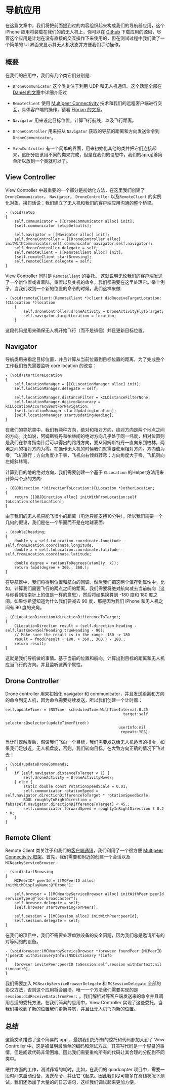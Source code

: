 # 导航应用

在这篇文章中，我们将把前面提到过的内容组织起来构成我们的导航器应用，这个 iPhone 应用将装载在我们的的无人机上，你可以在 [Github](https://github.com/objcio/issue-8-quadcopter-navigator) 下载应用的源码，尽管这个应用是计划在没有直接的交互操作下来使用的，但在测试过程中我们做了一个简单的 UI 界面来显示其无人机状态并方便我们手动操作。

## 概要

在我们的应用中，我们有几个类它们分别是:

* `DroneCommunicator` 这个类关注于利用 UDP 和无人机通讯。这个话题全部在 [Daniel 的文章](http://objccn.io/issue-8-2)中详细介绍过

* `RemoteClient` 使用 [Multipeer Connectivity](https://developer.apple.com/library/ios/documentation/MultipeerConnectivity/Reference/MultipeerConnectivityFramework/_index.html) 技术和我们的远程客户端进行交互，具体客户端的操作，请看 [Florian 的文章](http://objccn.io/issue-8-4)。
* `Navigator` 用来设定目标位置，计算飞行航线，以及飞行距离。
* `DroneController` 用来把从 `Navigator` 获取的导航的距离和方向发送命令到`DroneCommunicator`。
* `ViewController` 有一个简单的界面，用来初始化其他的类并把它们连接起来，这部分应该用不同的类来完成，但是在我们的设想中，我们的app足够简单所以放到一个类就可以了。

## View Controller

View Controller 中最重要的一个部分是初始化方法，在这里我们创建了 `DroneCommunicator`， `Navigator`， `DroneController` 以及`RemoteClient` 的实例化对象，换句话说：我们建立了无人机和我们的客户端应用沟通的整个桥梁。

    - (void)setup
    {
        self.communicator = [[DroneCommunicator alloc] init];
        [self.communicator setupDefaults];
        
        self.navigator = [[Navigator alloc] init];
        self.droneController = [[DroneController alloc] initWithCommunicator:self.communicator navigator:self.navigator];
        self.droneController.delegate = self;
        self.remoteClient = [[RemoteClient alloc] init];
        [self.remoteClient startBrowsing];
        self.remoteClient.delegate = self;
    }
 
View Controller 同时是 `RemoteClient` 的委托。 这就说明无论我们的客户端发送了一个新位置或者着陆，重置以及关机的命令，我们都需要在这里处理它。举个例子，当我们收到一个新的位置的命令的时候，我们这样来做:

	- (void)remoteClient:(RemoteClient *)client didReceiveTargetLocation:(CLLocation *)location
	    {
	        self.droneController.droneActivity = DroneActivityFlyToTarget;
	        self.navigator.targetLocation = location;
	    }
	 
这段代码是用来确保无人机开始飞行（而不是徘徊）并且更新目标位置。

## Navigator

导航类用来指定目标位置，并且计算从当前位置到目标位置的距离，为了完成整个工作我们首先需要监听 core location 的改变：

    - (void)startCoreLocation
    {
        self.locationManager = [[CLLocationManager alloc] init];
        self.locationManager.delegate = self;
        
        self.locationManager.distanceFilter = kCLDistanceFilterNone;
        self.locationManager.desiredAccuracy = kCLLocationAccuracyBestForNavigation;
        [self.locationManager startUpdatingLocation];
        [self.locationManager startUpdatingHeading];
    }
    
在我们的导航类中，我们有两种方向，绝对和相对方向，绝对方向是两个地点之间的方向。比如说，阿姆斯特丹和柏林间的绝对方向几乎处于同一纬度，相对位置则是我们在参考指南针后可以得出的路线方向，要从阿姆斯特丹一直向东到柏林，两地之间的相对方向为零。在操作无人机的时候我们就需要使用相对方向。方向值为零，飞机直行；方向角度小于零，飞机向右倾斜转弯；方向角度大于零，飞机则向左倾斜转弯。

计算到目的地的绝对方向，我们需要创建一个基于 `CLLocation` 的Helper方法用来计算两个点的方向:

	- (OBJDirection *)directionToLocation:(CLLocation *)otherLocation;
    {
        return [[OBJDirection alloc] initWithFromLocation:self toLocation:otherLocation];
    }
	    
由于我们的无人机只能飞很小的距离（电池只能支持10分钟），所以我们需要一个几何的假设，我们是在一个平面而不是在地球表面:

    - (double)heading;
    {
        double y = self.toLocation.coordinate.longitude - self.fromLocation.coordinate.longitude;
        double x = self.toLocation.coordinate.latitude - self.fromLocation.coordinate.latitude;
        
        double degree = radiansToDegrees(atan2(y, x));
        return fmod(degree + 360., 360.);
    }
 
在导航器中，我们将得到位置和航向的回调，然后我们把这两个值存到属性中，比如，计算我们需要飞行的两点之间的距离，我们需要将绝对航向减去当前航向（这与你看到指南针上的值是一样的意思），然后将结果换算到 -180 度和 180  度之间。如果你希望知道为什么我们要减去 90 度，那是因为我们 iPhone 和无人机之间有 90 度的夹角。

    - (CLLocationDirection)directionDifferenceToTarget;
    {
        CLLocationDirection result = (self.direction.heading - self.lastKnownSelfHeading.trueHeading - 90);
        // Make sure the result is in the range -180 -> 180
        result = fmod(result + 180. + 360., 360.) - 180.;
        return result;
    }
    
这就是我们导航做的事情。基于当前的位置和航向，计算出到目标的距离和无人机应当飞行的方向。并且监听这两个属性。

## Drone Controller
Drone controller 用来初始化 navigator 和 communicator，并且发送距离和方向的命令到无人机，因为命令需要持续发送，所以我们创建一个计时器：

    self.updateTimer = [NSTimer scheduledTimerWithTimeInterval:0.25
                                                        target:self
                                                      selector:@selector(updateTimerFired:)
                                                      userInfo:nil
                                                       repeats:YES];

当计时器触发后，假设我们飞向一个目标，我们需要发送给无人机适当的指令，如果我们足够近，无人机盘旋，否则，我们转向目标，在大致方向正确的情况下飞过去！

    - (void)updateDroneCommands;
    {
        if (self.navigator.distanceToTarget < 1) {
            self.droneActivity = DroneActivityHover;
        } else {
            static double const rotationSpeedScale = 0.01;
            self.communicator.rotationSpeed = self.navigator.directionDifferenceToTarget * rotationSpeedScale;
            BOOL roughlyInRightDirection = fabs(self.navigator.directionDifferenceToTarget) < 45.;
            self.communicator.forwardSpeed = roughlyInRightDirection ? 0.2 : 0;
        }
    }
    
## Remote Client

Remote Client 类关注于和我们的[客户端通讯](http://objccn.io/issue-8-4)，我们利用了一个很方便 [Multipeer Connectivity 框架](https://developer.apple.com/library/ios/documentation/MultipeerConnectivity/Reference/MultipeerConnectivityFramework/_index.html)。首先，我们需要和附近的创建一个会话以及 `MCNearbyServiceBrowser` :

    - (void)startBrowsing
    {
        MCPeerID* peerId = [[MCPeerID alloc] initWithDisplayName:@"Drone"];
    
        self.browser = [[MCNearbyServiceBrowser alloc] initWithPeer:peerId serviceType:@"loc-broadcaster"];
        self.browser.delegate = self;
        [self.browser startBrowsingForPeers];
    
        self.session = [[MCSession alloc] initWithPeer:peerId];
        self.session.delegate = self;
    }
    
在我们的项目中，我们不需要处理单独设备的安全问题，因为我们总是邀请所有的对等网络的设备。
    
    - (void)browser:(MCNearbyServiceBrowser *)browser foundPeer:(MCPeerID *)peerID withDiscoveryInfo:(NSDictionary *)info
    {
        [browser invitePeer:peerID toSession:self.session withContext:nil timeout:0];
    }

我们需要加入 `MCNearbyServiceBrowserDelegate` 和 `MCSessionDelegate` 全部的协议方法，否则这个应用将会崩溃。唯一一个方法我们需要实现的是 `session:didReceiveData:fromPeer:` 。我们解析对等客户端发送来的命令并且调用合适的委托方法，在我们简易的应用中，View Controller 实现了这些委托，当我们接收到了新的位置我们更新导航，并且让无人机飞向新的位置。

## 总结

这篇文章描述了这个简易的 app ，最初我们把所有的委托和代码都加入到了 View Controller 中，这是被证明最简单的编码和测试方式，其实写代码是一个容易的事情，但是阅读代码非常困难。因此我们需要重构所有的代码让其合理的分配到不同类中。

硬件方面的工作，测试非常的耗时，比如，在我们的 quadcopter 项目中，需要一段时间来启动设备，发送命令，并让它飞起来。因此我们尽可能多在离线状况下测试。我们还添加了大量的的日志语句，这样我们调试起来更加方便。
